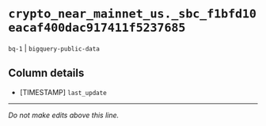 # `crypto_near_mainnet_us._sbc_f1bfd10eacaf400dac917411f5237685`
`bq-1` | `bigquery-public-data`

## Column details
* [TIMESTAMP] `last_update`

-------------------------------------------------------------------------------
*Do not make edits above this line.*
